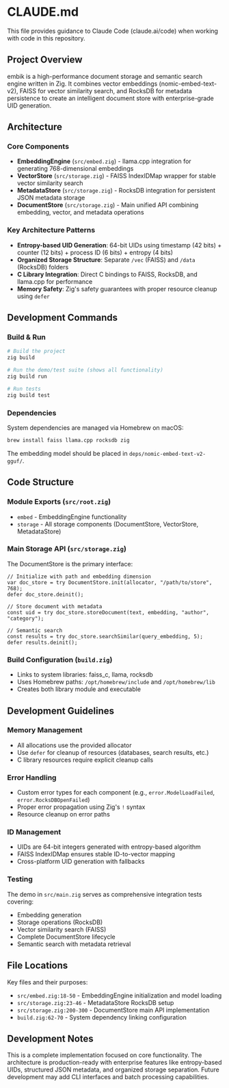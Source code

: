 # CLAUDE.md

This file provides guidance to Claude Code (claude.ai/code) when working with code in this repository.

## Project Overview

embik is a high-performance document storage and semantic search engine written in Zig. It combines vector embeddings (nomic-embed-text-v2), FAISS for vector similarity search, and RocksDB for metadata persistence to create an intelligent document store with enterprise-grade UID generation.

## Architecture

### Core Components
- **EmbeddingEngine** (`src/embed.zig`) - llama.cpp integration for generating 768-dimensional embeddings
- **VectorStore** (`src/storage.zig`) - FAISS IndexIDMap wrapper for stable vector similarity search
- **MetadataStore** (`src/storage.zig`) - RocksDB integration for persistent JSON metadata storage
- **DocumentStore** (`src/storage.zig`) - Main unified API combining embedding, vector, and metadata operations

### Key Architecture Patterns
- **Entropy-based UID Generation**: 64-bit UIDs using timestamp (42 bits) + counter (12 bits) + process ID (6 bits) + entropy (4 bits)
- **Organized Storage Structure**: Separate `/vec` (FAISS) and `/data` (RocksDB) folders
- **C Library Integration**: Direct C bindings to FAISS, RocksDB, and llama.cpp for performance
- **Memory Safety**: Zig's safety guarantees with proper resource cleanup using `defer`

## Development Commands

### Build & Run
```bash
# Build the project
zig build

# Run the demo/test suite (shows all functionality)
zig build run

# Run tests
zig build test
```

### Dependencies
System dependencies are managed via Homebrew on macOS:
```bash
brew install faiss llama.cpp rocksdb zig
```

The embedding model should be placed in `deps/nomic-embed-text-v2-gguf/`.

## Code Structure

### Module Exports (`src/root.zig`)
- `embed` - EmbeddingEngine functionality
- `storage` - All storage components (DocumentStore, VectorStore, MetadataStore)

### Main Storage API (`src/storage.zig`)
The DocumentStore is the primary interface:
```zig
// Initialize with path and embedding dimension
var doc_store = try DocumentStore.init(allocator, "/path/to/store", 768);
defer doc_store.deinit();

// Store document with metadata
const uid = try doc_store.storeDocument(text, embedding, "author", "category");

// Semantic search
const results = try doc_store.searchSimilar(query_embedding, 5);
defer results.deinit();
```

### Build Configuration (`build.zig`)
- Links to system libraries: faiss_c, llama, rocksdb
- Uses Homebrew paths: `/opt/homebrew/include` and `/opt/homebrew/lib`
- Creates both library module and executable

## Development Guidelines

### Memory Management
- All allocations use the provided allocator
- Use `defer` for cleanup of resources (databases, search results, etc.)
- C library resources require explicit cleanup calls

### Error Handling
- Custom error types for each component (e.g., `error.ModelLoadFailed`, `error.RocksDBOpenFailed`)
- Proper error propagation using Zig's `!` syntax
- Resource cleanup on error paths

### ID Management
- UIDs are 64-bit integers generated with entropy-based algorithm
- FAISS IndexIDMap ensures stable ID-to-vector mapping
- Cross-platform UID generation with fallbacks

### Testing
The demo in `src/main.zig` serves as comprehensive integration tests covering:
- Embedding generation
- Storage operations (RocksDB)
- Vector similarity search (FAISS)
- Complete DocumentStore lifecycle
- Semantic search with metadata retrieval

## File Locations

Key files and their purposes:
- `src/embed.zig:18-50` - EmbeddingEngine initialization and model loading
- `src/storage.zig:23-46` - MetadataStore RocksDB setup
- `src/storage.zig:200-300` - DocumentStore main API implementation
- `build.zig:62-70` - System dependency linking configuration

## Development Notes

This is a complete implementation focused on core functionality. The architecture is production-ready with enterprise features like entropy-based UIDs, structured JSON metadata, and organized storage separation. Future development may add CLI interfaces and batch processing capabilities.
